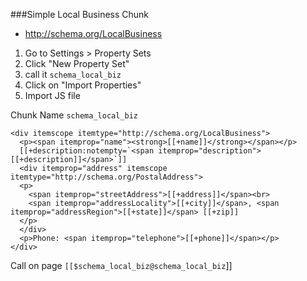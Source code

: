
###Simple Local Business Chunk

 - http://schema.org/LocalBusiness

1. Go to Settings > Property Sets
2. Click "New Property Set"
3. call it `schema_local_biz` 
4. Click on "Import Properties"
5. Import JS file
 
Chunk Name `schema_local_biz`

```
<div itemscope itemtype="http://schema.org/LocalBusiness">
  <p><span itemprop="name"><strong>[[+name]]</strong></span></p>
  [[+description:notempty=`<span itemprop="description">[[+description]]</span>`]]
  <div itemprop="address" itemscope itemtype="http://schema.org/PostalAddress">
  <p>
	<span itemprop="streetAddress">[[+address]]</span><br>
    <span itemprop="addressLocality">[[+city]]</span>, <span itemprop="addressRegion">[[+state]]</span> [[+zip]]
  </p>	
  </div>
  <p>Phone: <span itemprop="telephone">[[+phone]]</span></p>
</div>
```

Call on page `[[$schema_local_biz@schema_local_biz`]]
